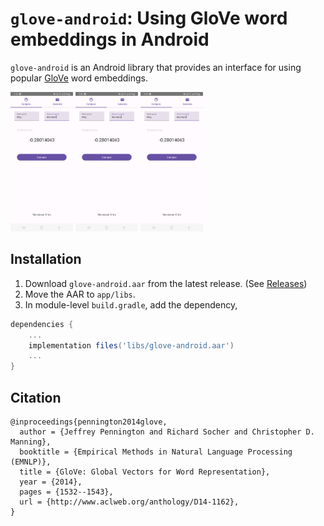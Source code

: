 # `glove-android`: Using GloVe word embeddings in Android

`glove-android` is an Android library that provides an interface for using popular [GloVe](https://nlp.stanford.edu/projects/glove/) 
word embeddings.

<html>
<p float="left">
  <img src="images/img1.png" width="100" />
  <img src="images/img1.png" width="100" /> 
  <img src="images/img1.png" width="100" />
</p>
</html>

## Installation

1. Download `glove-android.aar` from the latest release. (See [Releases](https://github.com/shubham0204/glove-android/releases))
2. Move the AAR to `app/libs`.
3. In module-level `build.gradle`, add the dependency,

```groovy
dependencies {
    ...
    implementation files('libs/glove-android.aar')
    ...
}
```

## Citation

```text
@inproceedings{pennington2014glove,
  author = {Jeffrey Pennington and Richard Socher and Christopher D. Manning},
  booktitle = {Empirical Methods in Natural Language Processing (EMNLP)},
  title = {GloVe: Global Vectors for Word Representation},
  year = {2014},
  pages = {1532--1543},
  url = {http://www.aclweb.org/anthology/D14-1162},
}
```
